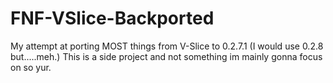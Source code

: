 # FNF-VSlice-Backported
My attempt at porting MOST things from V-Slice to 0.2.7.1 (I would use 0.2.8 but.....meh.)
This is a side project and not something im mainly gonna focus on so yur.
